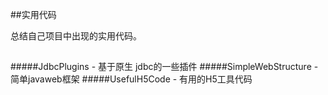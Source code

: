 
##实用代码

总结自己项目中出现的实用代码。

##
#####JdbcPlugins - 基于原生 jdbc的一些插件
#####SimpleWebStructure - 简单javaweb框架
#####UsefulH5Code - 有用的H5工具代码